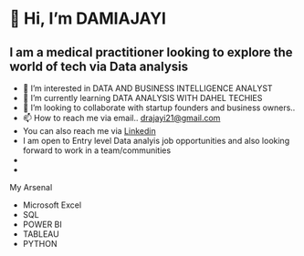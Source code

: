 # 👋 Hi, I’m DAMIAJAYI #
## I am a medical practitioner looking to explore the world of tech via Data analysis ##
- 👀 I’m interested in DATA AND BUSINESS INTELLIGENCE ANALYST
- 🌱 I’m currently learning DATA ANALYSIS WITH DAHEL TECHIES
- 💞️ I’m looking to collaborate with  startup founders and business owners..
- 📫 How to reach me via email.. drajayi21@gmail.com
- You can also reach me via [Linkedin](https://www.linkedin.com/in/dr-oluwadamilare-philip-ajayi-b9868b252?utm_source=share&utm_campaign=share_via&utm_content=profile&utm_medium=ios_app)
- I am open to Entry level Data analyis job opportunities and also looking forward to work in a team/communities
- 
- 
My Arsenal
- Microsoft Excel
- SQL
- POWER BI
- TABLEAU
- PYTHON

<!---
damiajayi23/damiajayi23 is a ✨ special ✨ repository because its `README.md` (this file) appears on your GitHub profile.
You can click the Preview link to take a look at your changes.
--->
